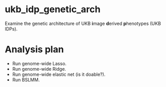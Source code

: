 # ukb_idp_genetic_arch

Examine the genetic architecture of UKB **i**mage **d**erived **p**henotypes (UKB IDPs).

# Analysis plan

* Run genome-wide Lasso.
* Run genome-wide Ridge.
* Run genome-wide elastic net (is it doable?).
* Run BSLMM.

